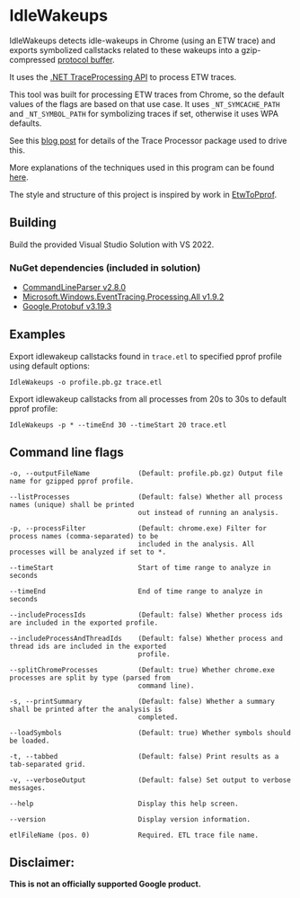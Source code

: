 # IdleWakeups

IdleWakeups detects idle-wakeups in Chrome (using an ETW trace) and exports symbolized callstacks
related to these wakeups into a gzip-compressed [protocol buffer](https://github.com/google/pprof/blob/master/proto/profile.proto).

It uses the [.NET TraceProcessing API](https://www.nuget.org/packages/Microsoft.Windows.EventTracing.Processing.All)
to process ETW traces.

This tool was built for processing ETW traces from Chrome, so the default values
of the flags are based on that use case. It uses `_NT_SYMCACHE_PATH` and `_NT_SYMBOL_PATH` for
symbolizing traces if set, otherwise it uses WPA defaults.

See this [blog post](https://blogs.windows.com/windowsdeveloper/2019/05/09/announcing-traceprocessor-preview-0-1-0/) for details of the Trace Processor package used to drive this.

More explanations of the techniques used in this program can be found [here](https://randomascii.wordpress.com/2020/01/05/bulk-etw-trace-analysis-in-c/).

The style and structure of this project is inspired by work in [EtwToPprof](https://github.com/google/EtwToPprof).

## Building

Build the provided Visual Studio Solution with VS 2022.

### NuGet dependencies (included in solution)
- [CommandLineParser v2.8.0](https://www.nuget.org/packages/CommandLineParser/2.8.0)
- [Microsoft.Windows.EventTracing.Processing.All v1.9.2](https://www.nuget.org/packages/Microsoft.Windows.EventTracing.Processing.All/1.9.2)
- [Google.Protobuf v3.19.3](https://www.nuget.org/packages/Google.Protobuf/3.19.3)

## Examples

Export idlewakeup callstacks found in `trace.etl` to specified pprof profile using default options:

    IdleWakeups -o profile.pb.gz trace.etl
  
Export idlewakeup callstacks from all processes from 20s to 30s to default pprof profile:

    IdleWakeups -p * --timeEnd 30 --timeStart 20 trace.etl

## Command line flags

    -o, --outputFileName            (Default: profile.pb.gz) Output file name for gzipped pprof profile.

    --listProcesses                 (Default: false) Whether all process names (unique) shall be printed
                                    out instead of running an analysis.

    -p, --processFilter             (Default: chrome.exe) Filter for process names (comma-separated) to be
                                    included in the analysis. All processes will be analyzed if set to *.

    --timeStart                     Start of time range to analyze in seconds

    --timeEnd                       End of time range to analyze in seconds

    --includeProcessIds             (Default: false) Whether process ids are included in the exported profile.

    --includeProcessAndThreadIds    (Default: false) Whether process and thread ids are included in the exported
                                    profile.

    --splitChromeProcesses          (Default: true) Whether chrome.exe processes are split by type (parsed from
                                    command line).

    -s, --printSummary              (Default: false) Whether a summary shall be printed after the analysis is
                                    completed.

    --loadSymbols                   (Default: true) Whether symbols should be loaded.

    -t, --tabbed                    (Default: false) Print results as a tab-separated grid.

    -v, --verboseOutput             (Default: false) Set output to verbose messages.

    --help                          Display this help screen.

    --version                       Display version information.

    etlFileName (pos. 0)            Required. ETL trace file name.

## Disclaimer:

**This is not an officially supported Google product.**

